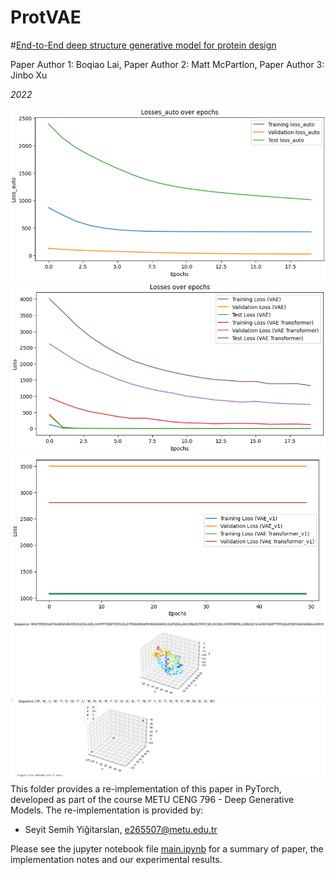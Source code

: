 # ProtVAE
#[End-to-End deep structure generative model for protein design]((https://www.biorxiv.org/content/10.1101/2022.07.09.499440v1.full.pdf))

Paper Author 1: Boqiao Lai, Paper Author 2: Matt McPartlon, Paper Author 3: Jinbo Xu

*2022*

![Autoregressive Result](figures/auto_epoch_20.png)
![VAE-Transformer](figures/vae_transformer_epoch_20.png)
![VAE-Transformer_Update](figures/vae_v1_epoch_50.png)
![Original Sequence](figures/sample_3d.png)
![Reconstructed Sequence](figures/result_3d.png)
This folder provides a re-implementation of this paper in PyTorch, developed as part of the course METU CENG 796 - Deep Generative Models. The re-implementation is provided by:
* Seyit Semih Yiğitarslan, e265507@metu.edu.tr

Please see the jupyter notebook file [main.ipynb](main.ipynb) for a summary of paper, the implementation notes and our experimental results.
 
